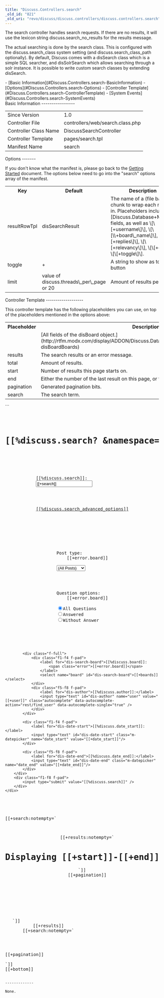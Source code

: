 ```yaml
---
title: "Discuss.Controllers.search"
_old_id: "821"
_old_uri: "revo/discuss/discuss.controllers/discuss.controllers.search"
---
```


The search controller handles search requests. If there are no results, it will use the lexicon string discuss.search\_no\_results for the results message.

The actual searching is done by the search class. This is configured with the discuss.search\_class system setting (and discuss.search\_class\_path optionally). By default, Discuss comes with a disSearch class which is a simple SQL searcher, and disSolrSearch which allows searching through a solr instance. It is possible to write custom search classes by extending disSearch.

<div>- [Basic Information](#Discuss.Controllers.search-BasicInformation)
- [Options](#Discuss.Controllers.search-Options)
- [Controller Template](#Discuss.Controllers.search-ControllerTemplate)
- [System Events](#Discuss.Controllers.search-SystemEvents)

</div>Basic Information
-----------------

<table><tbody><tr><td>Since Version</td><td>1.0</td></tr><tr><td>Controller File</td><td>controllers/web/search.class.php</td></tr><tr><td>Controller Class Name</td><td>DiscussSearchController   
</td></tr><tr><td>Controller Template</td><td>pages/search.tpl</td></tr><tr><td>Manifest Name</td><td>search</td></tr></tbody></table>Options
-------

If you don't know what the manifest is, please go back to the [Getting Started](/extras/revo/discuss/discuss.getting-started "Discuss.Getting Started") document. The options below need to go into the "search" options array of the manifest.

<table><tbody><tr><th>Key</th><th>Default</th><th>Description</th></tr><tr><td>resultRowTpl</td><td>disSearchResult</td><td>The name of a (file based) chunk to wrap each result in. Placeholders include all <span class="error">\[Discuss.Database+Model\]</span> fields, as well as \[<span class="error">\[+username\]</span>\], \[<span class="error">\[\\+board\_name\]</span>\], \[<span class="error">\[+replies\]</span>\], \[<span class="error">\[+relevancy\]</span>\], \[<span class="error">\[+cls\]</span>\], \[<span class="error">\[+toggle\]</span>\].</td></tr><tr><td>toggle</td><td>+</td><td>A string to show as toggle button</td></tr><tr><td>limit</td><td>value of discuss.threads\_per\_page or 20</td><td>Amount of results per page</td></tr></tbody></table>Controller Template
-------------------

This controller template has the following placeholders you can use, on top of the placeholders mentioned in the options above:

<table><tbody><tr><th>Placeholder</th><th>Description</th></tr><tr><td> </td><td>[All fields of the disBoard object.](http://rtfm.modx.com/display/ADDON/Discuss.Database+Model#Discuss.DatabaseModel-disBoardBoards)</td></tr><tr><td>results</td><td>The search results or an error message.</td></tr><tr><td>total</td><td>Amount of results.</td></tr><tr><td>start</td><td>Number of results this page starts on.</td></tr><tr><td>end</td><td>Either the number of the last result on this page, or the total amount of results.</td></tr><tr><td>pagination</td><td>Generated pagination bits.</td></tr><tr><td>search</td><td>The search term.</td></tr></tbody></table>```
<pre class="brush: php">
<form class="m-fullw-form m-styled-form h-group m-search" action="[[~[[*id]]]]search/" method="get">
    <h1>[[%discuss.search? &namespace=`discuss` &topic=`web`]]</h1>
    <div class="m-panel f1-f8">
        <div class="f1-f5 f-pad h-group">
            <label class="search" for="dis-search">[[%discuss.search]]:</label>
            <input class="search" type="text" id="dis-search" name="s" value="[[+search]]" />
        </div>
        <div class="f-all f-pad  h-group">
            <a id="dis-search-advanced-toggle" href="a-search-adavnaced">[[%discuss.search_advanced_options]]</a>
        </div>
        <div id="dis-search-advanced" class="f-all m-grouped-content">
            <div class="f-full">
                <div class="f1-f4 f-pad">
                    <label for="dis-search-board">Post type:
                        <span class="error">[[+error.board]]</span>
                    </label>
                    <select name="board" id="dis-search-qa">
                        <option value="1">(All Posts)</option>
                        <option value="2">Discussions</option>
                        <option value="3" id="QA">Questions</option>
                    </select>
                </div>
                <div id="SubOptions" class="f5-f8 sub-options">
                    <label for="dis-search-board">Question options:
                        <span class="error">[[+error.board]]</span>
                    </label>
                    <input type="radio" name="qa-options" value="Both" checked>All Questions
                    <input type="radio" name="qa-options" value="Solved">Answered
                    <input type="radio" name="qa-options" value="Unsolved">Without Answer
                </div>
            </div>

            <div class="f-full">
                <div class="f1-f4 f-pad">
                    <label for="dis-search-board">[[%discuss.board]]:
                        <span class="error">[[+error.board]]</span>
                    </label>
                    <select name="board" id="dis-search-board">[[+boards]]</select>
                </div>
                <div class="f5-f8 f-pad">
                    <label for="dis-author">[[%discuss.author]]:</label>
                    <input type="text" id="dis-author" name="user" value="[[+user]]" class="autocomplete" data-autocomplete-action="rest/find_user" data-autocomplete-single="true" />
                </div>
            </div>

            <div class="f1-f4 f-pad">
                <label for="dis-date-start">[[%discuss.date_start]]:</label>
                <input type="text" id="dis-date-start" class="m-datepicker" name="date_start" value="[[+date_start]]"/>
            </div>

            <div class="f5-f8 f-pad">
                <label for="dis-date-end">[[%discuss.date_end]]:</label>
                <input type="text" id="dis-date-end" class="m-datepicker" name="date_end" value="[[+date_end]]"/>
            </div>
        </div>
        <div class="f1-f8 f-pad">
            <input type="submit" value="[[%discuss.search]]" />
        </div>
    </div>
</form>

[[+search:notempty=`
<header class="dis-cat-header dark-gradient h-group sticky-bar top">
    [[+results:notempty=`<h1>Displaying [[+start]]-[[+end]] of [[+total]] Results</h1>`]]
    [[+pagination]]
</header>

<div class="dis-threads">
    <ul class="dis-list search-results">`]]
        [[+results]]
    [[+search:notempty=`</ul>
</div>
<div class="paginate stand-alone bottom horiz-list">
[[+pagination]]
</div>
`]]
[[+bottom]]


```System Events
-------------

None.